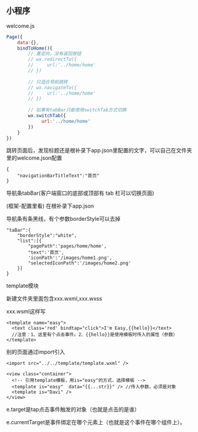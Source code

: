 ## 小程序

welcome.js

```js
Page({
    data:{},
    bindToHome(){
        // 重定向，没有返回按钮
        // wx.redirectTo({
        //     url:'../home/home'
        // })
        
        // 只适合导航跳转
        // wx.navigateTo({
        //     url:'../home/home'
        // })
        
        // 如果有tabBar只能使用switchTab方式切换
        wx.switchTab({
             url:'../home/home'
        })
    }
})
```

跳转页面后，发现标题还是根补录下app.json里配置的文字，可以自己在文件夹里的welcome.json配置

```
{
    "navigationBarTitleText":"首页"
}
```



导航条tabBar(客户端窗口的底部或顶部有 tab 栏可以切换页面)

(框架-配置里看) 在根补录下app.json

导航条有条黑线，有个参数borderStyle可以去掉

```
"taBar":{
	"borderStyle":"white",
    "list":[{
        "pagePath":'pages/home/home',
        "text":'首页',
        'iconPath':'/images/home1.png',
        "selectedIconPath":'/images/home2.png'
    }]
}
```



template模块

新建文件夹里面包含xxx.wxml,xxx.wxss

xxx.wsml这样写

```
<template name="easy">
  <text class='red' bindtap="click">I'm Easy,{{hello}}</text>  
  //注意：1、这里有个点击事件。2、{{hello}}是使用模板时传入的属性（参数）
</template>
```

别的页面通过import引入

```
<import src="../../template/template.wxml" />

<view class="container">
  <!-- 引用template模板，用is="easy"的方式，选择模板 -->
  <template is="easy"  data="{{...str}}" /> //传入参数，必须是对象
  <template is="Davi" />
</view>
```



e.target是tap点击事件触发的对象（也就是点击的是谁）

e.currentTarget是事件绑定在哪个元素上（也就是这个事件在哪个组件上）。